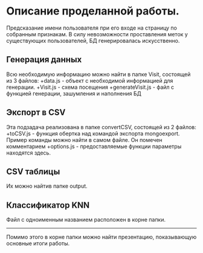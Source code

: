 # Описание проделанной работы.
Предсказание имени пользователя при его входе на страницу по собранным признакам. В силу невозможности проставления меток у существующих пользователей, БД генерировалась искусственно.


## Генерация данных
Всю необходимую информацию можно найти в папке Visit, состоящей из 3 файлов:
    +data.js - объект с необходимой информацией для генерации.
    +Visit.js - схема посещения
    +generateVisit.js - файл с функцией генерации, зашумления и наполнения БД


## Экспорт в CSV
Эта подзадача реализована в папке convertCSV, состоящей из 2 файлов:
    +toCSV.js - функция обертка над командой экспорта mongoexport. Пример команды можно найти в самом файле. Он помечен комментарием
    +options.js - предоставляемые функции параметры находятся здесь.

## CSV таблицы
Их можно найтив папке output.

## Классификатор KNN
Файл с одноименным названием расположен в корне папки.

---
Помимо этого в корне папки можно найти презентацию, показывающую основные итоги работы.






